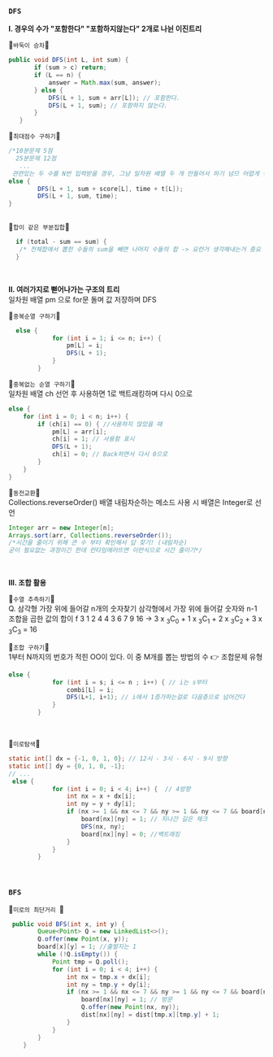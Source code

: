 ### `DFS` 
 
 **I. 경우의 수가 "포함한다" "포함하지않는다" 2개로 나뉜 이진트리** </br>
 
 🍓`바둑이 승차`🍓
 ```java
 public void DFS(int L, int sum) {
        if (sum > c) return;
        if (L == n) {
            answer = Math.max(sum, answer);
        } else {
            DFS(L + 1, sum + arr[L]); // 포함한다.
            DFS(L + 1, sum); // 포함하지 않는다.
        }
    }
 ```

🍓`최대점수 구하기`🍓
```java
/*10분문제 5점
  25분문제 12점
   ...
 관련있는 두 수를 N번 입력받을 경우, 그냥 일차원 배열 두 개 만들어서 하기 넘므 어렵게 생각X */
else {
        DFS(L + 1, sum + score[L], time + t[L]);
        DFS(L + 1, sum, time);
}
    
```

🍓`합이 같은 부분집합`🍓
```java
  if (total - sum == sum) { 
   /* 전체합에서 뽑힌 수들의 sum을 빼면 나머지 수들의 합 -> 요런거 생각해내는거 중요 */ 
  }
```

</br>

**II. 여러가지로 뻗어나가는 구조의 트리** </br>
일차원 배열 pm 으로 for문 돌며 값 저장하며 DFS</br>

🍓`중복순열 구하기`🍓
```java
  else {
            for (int i = 1; i <= n; i++) {
                pm[L] = i;
                DFS(L + 1);
            }
        }
```

🍓`중복없는 순열 구하기`🍓</br>
일차원 배열 ch 선언 후 사용하면 1로 백트래킹하며 다시 0으로 
```java
else {
    for (int i = 0; i < n; i++) {
        if (ch[i] == 0) { //사용하지 않았을 때
            pm[L] = arr[i];
            ch[i] = 1; // 사용함 표시
            DFS(L + 1);
            ch[i] = 0; // Back하면서 다시 0으로 
        }
    }
}
```

🍓`동전교환`🍓</br>
Collections.reverseOrder() 배열 내림차순하는 메소드 사용 시 배열은 Integer로 선언</br>
```java
Integer arr = new Integer[n]; 
Arrays.sort(arr, Collections.reverseOrder());
/*시간을 줄이기 위해 큰 수 부터 확인해서 답 찾기! (내림차순) 
굳이 필요없는 과정이긴 한데 런타임에러뜨면 이런식으로 시간 줄이기*/
```

</br>

**III. 조합 활용**

🍓`수열 추측하기`🍓</br>
Q. 삼각형 가장 위에 들어갈 n개의 숫자찾기
삼각형에서 가장 위에 들어갈 숫자와 n-1 조합을 곱한 값의 합이 f
3 1 2 4
 4 3 6
  7 9
   16
-> 3 x <sub>3</sub>C<sub>0</sub> + 1 x <sub>3</sub>C<sub>1</sub> + 2 x <sub>3</sub>C<sub>2</sub> + 3 x <sub>3</sub>C<sub>3</sub> = 16

🍓`조합 구하기`🍓</br>
1부터 N까지의 번호가 적힌 OO이 있다. 이 중 M개를 뽑는 방법의 수 👉 조합문제 유형
```java
else {
            for (int i = s; i <= n ; i++) { // i는 s부터
                combi[L] = i;
                DFS(L+1, i+1); // i에서 1증가하는걸로 다음층으로 넘어간다
            }
        }
```

</br>

🍓`미로탐색`🍓

```java
static int[] dx = {-1, 0, 1, 0}; // 12시 - 3시 - 6시 - 9시 방향
static int[] dy = {0, 1, 0, -1};
// ...
 else {
            for (int i = 0; i < 4; i++) {  // 4방향
                int nx = x + dx[i];
                int ny = y + dy[i];
                if (nx >= 1 && nx <= 7 && ny >= 1 && ny <= 7 && board[nx][ny] == 0) { //내가 갈 수 있는 길
                    board[nx][ny] = 1; // 지나간 길은 체크
                    DFS(nx, ny);
                    board[nx][ny] = 0; //백트래킹
                }
            }
        }
```

</br>

### `BFS`

🍒`미로의 최단거리 `🍒
```java
 public void BFS(int x, int y) {
        Queue<Point> Q = new LinkedList<>();
        Q.offer(new Point(x, y));
        board[x][y] = 1; //출발지는 1
        while (!Q.isEmpty()) {
            Point tmp = Q.poll();
            for (int i = 0; i < 4; i++) {
                int nx = tmp.x + dx[i];
                int ny = tmp.y + dy[i];
                if (nx >= 1 && nx <= 7 && ny >= 1 && ny <= 7 && board[nx][ny] == 0) {
                    board[nx][ny] = 1; // 방문
                    Q.offer(new Point(nx, ny));
                    dist[nx][ny] = dist[tmp.x][tmp.y] + 1;
                }
            }
        }
    }
```